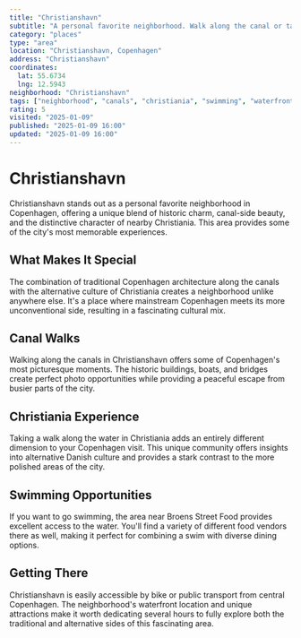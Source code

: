 ```yaml
---
title: "Christianshavn"
subtitle: "A personal favorite neighborhood. Walk along the canal or take a walk along the water in Christiania with swimming near Broens Street Food."
category: "places"
type: "area"
location: "Christianshavn, Copenhagen"
address: "Christianshavn"
coordinates:
  lat: 55.6734
  lng: 12.5943
neighborhood: "Christianshavn"
tags: ["neighborhood", "canals", "christiania", "swimming", "waterfront", "historic", "unique"]
rating: 5
visited: "2025-01-09"
published: "2025-01-09 16:00"
updated: "2025-01-09 16:00"
---
```


# Christianshavn

Christianshavn stands out as a personal favorite neighborhood in Copenhagen, offering a unique blend of historic charm, canal-side beauty, and the distinctive character of nearby Christiania. This area provides some of the city's most memorable experiences.

## What Makes It Special

The combination of traditional Copenhagen architecture along the canals with the alternative culture of Christiania creates a neighborhood unlike anywhere else. It's a place where mainstream Copenhagen meets its more unconventional side, resulting in a fascinating cultural mix.

## Canal Walks

Walking along the canals in Christianshavn offers some of Copenhagen's most picturesque moments. The historic buildings, boats, and bridges create perfect photo opportunities while providing a peaceful escape from busier parts of the city.

## Christiania Experience

Taking a walk along the water in Christiania adds an entirely different dimension to your Copenhagen visit. This unique community offers insights into alternative Danish culture and provides a stark contrast to the more polished areas of the city.

## Swimming Opportunities

If you want to go swimming, the area near Broens Street Food provides excellent access to the water. You'll find a variety of different food vendors there as well, making it perfect for combining a swim with diverse dining options.

## Getting There

Christianshavn is easily accessible by bike or public transport from central Copenhagen. The neighborhood's waterfront location and unique attractions make it worth dedicating several hours to fully explore both the traditional and alternative sides of this fascinating area.